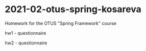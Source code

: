 # 2021-02-otus-spring-kosareva
Homework for the OTUS "Spring Framework" course

hw1 - questionnaire

hw2 - questionnaire
